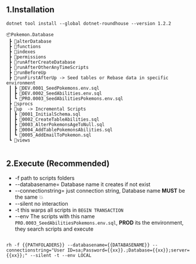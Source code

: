 ## 1.Installation
```
dotnet tool install --global dotnet-roundhouse --version 1.2.2

📦Pokemon.Database
 ┣ 📂alterDatabase
 ┣ 📂functions
 ┣ 📂indexes
 ┣ 📂permissions
 ┣ 📂runAfterCreateDatabase
 ┣ 📂runAfterOtherAnyTimeScripts
 ┣ 📂runBeforeUp
 ┣ 📂runFirstAfterUp -> Seed tables or Rebase data in specific environment
 ┃ ┣ 📜DEV.0001_SeedPokemons.env.sql
 ┃ ┣ 📜DEV.0002_SeedAbilities.env.sql
 ┃ ┗ 📜PRO.0003_SeedAbilitiesPokemons.env.sql
 ┣ 📂sprocs
 ┣ 📂up  -> Incremental Scripts
 ┃ ┣ 📜0001_InitialSchema.sql
 ┃ ┣ 📜0002_CreateTableAbilities.sql
 ┃ ┣ 📜0003_AlterPokemonsAgeToNull.sql
 ┃ ┣ 📜0004_AddTablePokemonsAbilities.sql
 ┃ ┗ 📜0005_AddEmailToPokemon.sql
 ┗ 📂views


```
## 2.Execute (Recommended)
-  -f path to scripts folders
- --databasename= Database name it creates if not exist
- --connectionstring= just connection string, Database name **MUST** be the same 💥
- --silent no interaction
- -t this warps all scripts in ``` BEGIN TRANSACTION ```
- --env The scripts with this name ``` PRO.0003_SeedAbilitiesPokemons.env.sql ```, **PROD** its the environment, they search scripts and execute
```

rh -f {{PATHFOLADERS}} --databasename={{DATABASENAME}} --connectionstring="User ID=sa;Password={{xx}}.;Database={{xx}};server={{xx}};" --silent -t --env LOCAL 

```